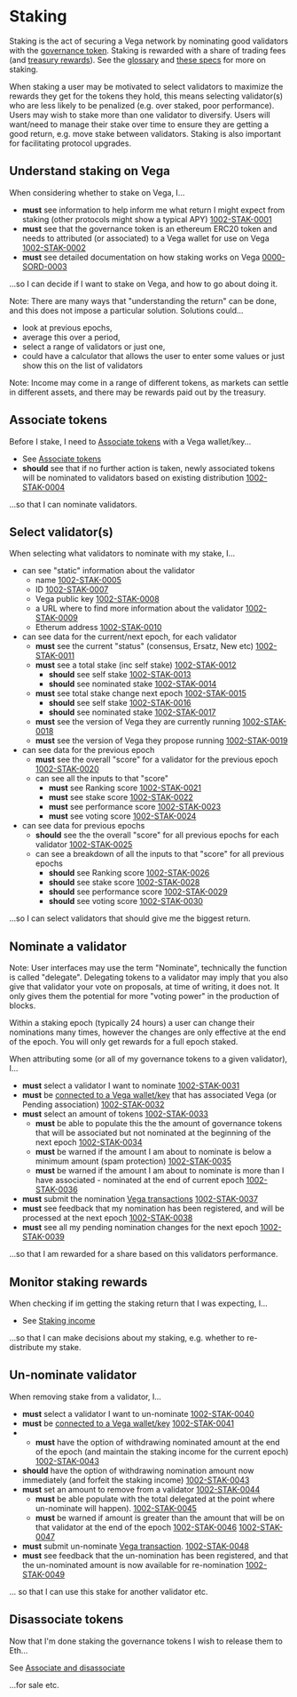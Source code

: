 # Staking

Staking is the act of securing a Vega network by nominating good validators with the [governance token](../protocol/0071-STAK-erc20_governance_token_staking.md). Staking is rewarded with a share of trading fees (and [treasury rewards](../0056-REWA-rewards_overview.md)). See the [glossary](../glossaries/staking-and-governance.md) and [these specs](../protocol#delegation-staking-and-rewards) for more on staking.

When staking a user may be motivated to select validators to maximize the rewards they get for the tokens they hold, this means selecting validator(s) who are less likely to be penalized (e.g. over staked, poor performance). Users may wish to stake more than one validator to diversify. Users will want/need to manage their stake over time to ensure they are getting a good return, e.g. move stake between validators. Staking is also important for facilitating protocol upgrades. 

## Understand staking on Vega
When considering whether to stake on Vega, I...

- **must** see information to help inform me what return I might expect from staking (other protocols might show a typical APY) [1002-STAK-0001](#1002-STAK-0001 "1002-STAK-0001")
- **must** see that the governance token is an ethereum ERC20 token and needs to attributed (or associated) to a Vega wallet for use on Vega [1002-STAK-0002](#1002-STAK-0002 "1002-STAK-0002")  
- **must** see detailed documentation on how staking works on Vega [0000-SORD-0003](#0000-SORD-0004 "0000-SORD-0003") 

...so I can decide if I want to stake on Vega, and how to go about doing it.

Note: There are many ways that "understanding the return" can be done, and this does not impose a particular solution. Solutions could...
- look at previous epochs, 
- average this over a period, 
- select a range of validators or just one, 
- could have a calculator that allows the user to enter some values or just show this on the list of validators 

Note: Income may come in a range of different tokens, as markets can settle in different assets, and there may be rewards paid out by the treasury.

## Associate tokens
Before I stake, I need to [Associate tokens](./1000-ASSO-associate.md) with a Vega wallet/key...

- See [Associate tokens](./1000-ASSO-associate.md)
- **should** see that if no further action is taken, newly associated tokens will be nominated to validators based on existing distribution [1002-STAK-0004](#1002-STAK-0004 "1002-STAK-0004")

...so that I can nominate validators.

## Select validator(s)
When selecting what validators to nominate with my stake, I...

- can see "static" information about the validator 
  - name [1002-STAK-0005](#1002-STAK-0005 "1002-STAK-0006")
  - ID [1002-STAK-0007](#1002-STAK-0007 "1002-STAK-0007")
  - Vega public key [1002-STAK-0008](#1002-STAK-0008 "1002-STAK-0008")
  - a URL where to find more information about the validator [1002-STAK-0009](#1002-STAK-0009 "1002-STAK-0009")
  - Etherum address [1002-STAK-0010](#1002-STAK-0010 "1002-STAK-0010")
- can see data for the current/next epoch, for each validator
  - **must** see the current "status" (consensus, Ersatz, New etc) [1002-STAK-0011](#1002-STAK-0011 "1002-STAK-0011") 
  - **must** see a total stake (inc self stake) [1002-STAK-0012](#1002-STAK-0012 "1002-STAK-0012")
    - **should** see self stake [1002-STAK-0013](#1002-STAK-0013 "1002-STAK-0013")
    - **should** see nominated stake [1002-STAK-0014](#1002-STAK-0014 "1002-STAK-0014")
  - **must** see total stake change next epoch [1002-STAK-0015](#1002-STAK-0015 "1002-STAK-0015")
    - **should** see self stake [1002-STAK-0016](#1002-STAK-0016 "1002-STAK-0016")
    - **should** see nominated stake [1002-STAK-0017](#1002-STAK-0017 "1002-STAK-0017")
  - **must** see the version of Vega they are currently running [1002-STAK-0018](#1002-STAK-0018 "1002-STAK-0018")
  - **must** see the version of Vega they propose running [1002-STAK-0019](#1002-STAK-0019 "1002-STAK-0019")
- can see data for the previous epoch
  - **must** see the overall "score" for a validator for the previous epoch [1002-STAK-0020](#1002-STAK-0020 "1002-STAK-0020")
  - can see all the inputs to that "score" 
    - **must** see Ranking score [1002-STAK-0021](#1002-STAK-0021 "1002-STAK-0021")
    - **must** see stake score [1002-STAK-0022](#1002-STAK-0022 "1002-STAK-0022")
    - **must** see performance score [1002-STAK-0023](#1002-STAK-0023 "1002-STAK-0023")
    - **must** see voting score [1002-STAK-0024](#1002-STAK-0024 "1002-STAK-0024")
- can see data for previous epochs
  - **should** see the the overall "score" for all previous epochs for each validator [1002-STAK-0025](#1002-STAK-0025 "1002-STAK-0025")
  - can see a breakdown of all the inputs to that "score" for all previous epochs 
    - **should** see Ranking score [1002-STAK-0026](#1002-STAK-0026 "1002-STAK-0026")
    - **should** see stake score [1002-STAK-0028](#1002-STAK-0028 "1002-STAK-0028")
    - **should** see performance score [1002-STAK-0029](#1002-STAK-0029 "1002-STAK-0029")
    - **should** see voting score [1002-STAK-0030](#1002-STAK-0030 "1002-STAK-0030")

...so I can select validators that should give me the biggest return.

## Nominate a validator
Note: User interfaces may use the term "Nominate", technically the function is called "delegate". Delegating tokens to a validator may imply that you also give that validator your vote on proposals, at time of writing, it does not. It only gives them the potential for more "voting power" in the production of blocks.

Within a staking epoch (typically 24 hours) a user can change their nominations many times, however the changes are only effective at the end of the epoch. You will only get rewards for a full epoch staked.

When attributing some (or all of my governance tokens to a given validator), I...

- **must** select a validator I want to nominate [1002-STAK-0031](#1002-STAK-0031 "1002-STAK-0031")
- **must** be [connected to a Vega wallet/key](#TBD) that has associated Vega (or Pending association) [1002-STAK-0032](#1002-STAK-0032 "1002-STAK-0032")
- **must** select an amount of tokens [1002-STAK-0033](#1002-STAK-0033 "1002-STAK-0033")
  - **must** be able to populate this the the amount of governance tokens that will be associated but not nominated at the beginning of the next epoch [1002-STAK-0034](#1002-STAK-0034 "1002-STAK-0034")
  - **must** be warned if the amount I am about to nominate is below a minimum amount (spam protection) [1002-STAK-0035](#1002-STAK-0035 "1002-STAK-0035")
  - **must** be warned if the amount I am about to nominate is more than I have associated - nominated at the end of current epoch [1002-STAK-0036](#1002-STAK-0036 "1002-STAK-0036")
- **must** submit the nomination [Vega transactions](#TBD) [1002-STAK-0037](#1002-STAK-0037 "1002-STAK-0037")
- **must** see feedback that my nomination has been registered, and will be processed at the next epoch [1002-STAK-0038](#1002-STAK-0038 "1002-STAK-0038")
- **must** see all my pending nomination changes for the next epoch [1002-STAK-0039](#1002-STAK-0039 "1002-STAK-0039")

...so that I am rewarded for a share based on this validators performance.

## Monitor staking rewards
When checking if im getting the staking return that I was expecting, I... 

- See [Staking income](./1002-INCO-income.md)

...so that I can make decisions about my staking, e.g. whether to re-distribute my stake.

## Un-nominate validator
When removing stake from a validator, I...

- **must** select a validator I want to un-nominate [1002-STAK-0040](#1002-STAK-0040 "1002-STAK-0040")
- **must** be [connected to a Vega wallet/key](#TBD) [1002-STAK-0041](#1002-STAK-0041 "1002-STAK-0041")
- - **must** have the option of withdrawing nominated amount at the end of the epoch (and maintain the staking income for the current epoch) [1002-STAK-0043](#1002-STAK-0042 "1002-STAK-0042")
- **should** have the option of withdrawing nomination amount now immediately (and forfeit the staking income) [1002-STAK-0043](#1002-STAK-0043 "1002-STAK-0043")
- **must** set an amount to remove from a validator [1002-STAK-0044](#1002-STAK-0044 "1002-STAK-0044")
  - **must** be able populate with the total delegated at the point where un-nominate will happen). [1002-STAK-0045](#1002-STAK-0045 "1002-STAK-0045")
  - **must** be warned if amount is greater than the amount that will be on that validator at the end of the epoch [1002-STAK-0046](#1002-STAK-0046 "1002-STAK-0047")
[1002-STAK-0047](#1002-STAK-0047 "1002-STAK-0047")
- **must** submit un-nominate [Vega transaction](#TBD). [1002-STAK-0048](#1002-STAK-0048 "1002-STAK-0048")
- **must** see feedback that the un-nomination has been registered, and that the un-nominated amount is now available for re-nomination [1002-STAK-0049](#1002-STAK-0049 "1002-STAK-0049")

... so that I can use this stake for another validator etc.

## Disassociate tokens
Now that I'm done staking the governance tokens I wish to release them to Eth...

See [Associate and disassociate](1000-ASSO-associate.md#disassociate)

...for sale etc.